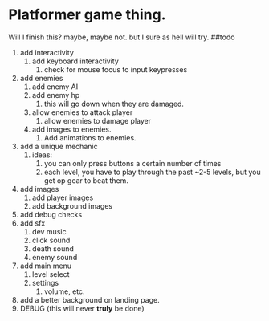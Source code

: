 # Platformer game thing.
Will I finish this? maybe, maybe not. but I sure as hell will try.
##todo
1. add interactivity
    1. add keyboard interactivity
        1. check for mouse focus to input keypresses
2. add enemies
    1. add enemy AI
    2. add enemy hp
       1. this will go down when they are damaged.
    3. allow enemies to attack player
        1. allow enemies to damage player
    4. add images to enemies.
       1. Add animations to enemies.
3. add a unique mechanic
    1. ideas:
        1. you can only press buttons a certain number of times
        2. each level, you have to play through the past ~2-5 levels, but you get op gear to beat them.
4. add images
    1. add player images
    2. add background images
5. add debug checks
6. add sfx
    1. dev music
    2. click sound
    3. death sound
    4. enemy sound
7. add main menu
    1. level select
    2. settings
        1. volume, etc.
8. add a better background on landing page.
9. DEBUG (this will never **truly** be done)
